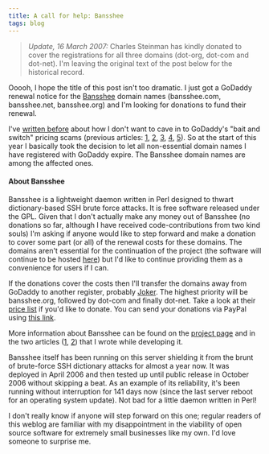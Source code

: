 ```yaml
---
title: A call for help: Bansshee
tags: blog
---
```


> _Update, 16 March 2007:_ Charles Steinman has kindly donated to cover the registrations for all three domains (dot-org, dot-com and dot-net). I'm leaving the original text of the post below for the historical record.

Ooooh, I hope the title of this post isn't too dramatic. I just got a GoDaddy renewal notice for the [Bansshee](http://www.wincent.com/a/products/bansshee/) domain names (bansshee.com, bansshee.net, bansshee.org) and I'm looking for donations to fund their renewal.

I've [written before](http://www.wincent.com/a/about/wincent/weblog/archives/2007/01/wincent_vs_goda.php) about how I don't want to cave in to GoDaddy's "bait and switch" pricing scams (previous articles: [1](http://www.wincent.com/a/about/wincent/weblog/archives/2005/05/godaddy_vs_netw.php), [2](http://www.wincent.com/a/about/wincent/weblog/archives/2006/05/godaddys_renewa.php), [3](http://www.wincent.com/a/about/wincent/weblog/archives/2006/07/godaddy_scam.php), [4](http://www.wincent.com/a/about/wincent/weblog/archives/2006/08/darn_godaddy.php), [5](http://www.wincent.com/a/about/wincent/weblog/archives/2006/11/fighting_godadd.php)). So at the start of this year I basically took the decision to let all non-essential domain names I have registered with GoDaddy expire. The Bansshee domain names are among the affected ones.

#### About Bansshee

Bansshee is a lightweight daemon written in Perl designed to thwart dictionary-based SSH brute force attacks. It is free software released under the GPL. Given that I don't actually make any money out of Bansshee (no donations so far, although I have received code-contributions from two kind souls) I'm asking if anyone would like to step forward and make a donation to cover some part (or all) of the renewal costs for these domains. The domains aren't essential for the continuation of the project (the software will continue to be hosted [here](http://www.wincent.com/a/products/bansshee/)) but I'd like to continue providing them as a convenience for users if I can.

If the donations cover the costs then I'll transfer the domains away from GoDaddy to another register, probably [Joker](http://joker.com/). The highest priority will be bansshee.org, followed by dot-com and finally dot-net. Take a look at their [price list](https://joker.com/index.joker?mode=page&page=pricing) if you'd like to donate. You can send your donations via PayPal using [this link](https://www.paypal.com/xclick/business=win@wincent.com&item_name=Bansshee+DNS+donation&no_note=1&currency_code=EUR&lc=en).

More information about Bansshee can be found on the [project page](http://www.wincent.com/a/products/bansshee/) and in the two articles ([1](http://www.wincent.com/a/about/wincent/weblog/archives/2006/04/bansshee_my_ans.php), [2](http://www.wincent.com/a/about/wincent/weblog/archives/2006/04/bansshee_update.php)) that I wrote while developing it.

Bansshee itself has been running on this server shielding it from the brunt of brute-force SSH dictionary attacks for almost a year now. It was deployed in April 2006 and then tested up until public release in October 2006 without skipping a beat. As an example of its reliability, it's been running without interruption for 141 days now (since the last server reboot for an operating system update). Not bad for a little daemon written in Perl!

I don't really know if anyone will step forward on this one; regular readers of this weblog are familiar with my disappointment in the viability of open source software for extremely small businesses like my own. I'd love someone to surprise me.
